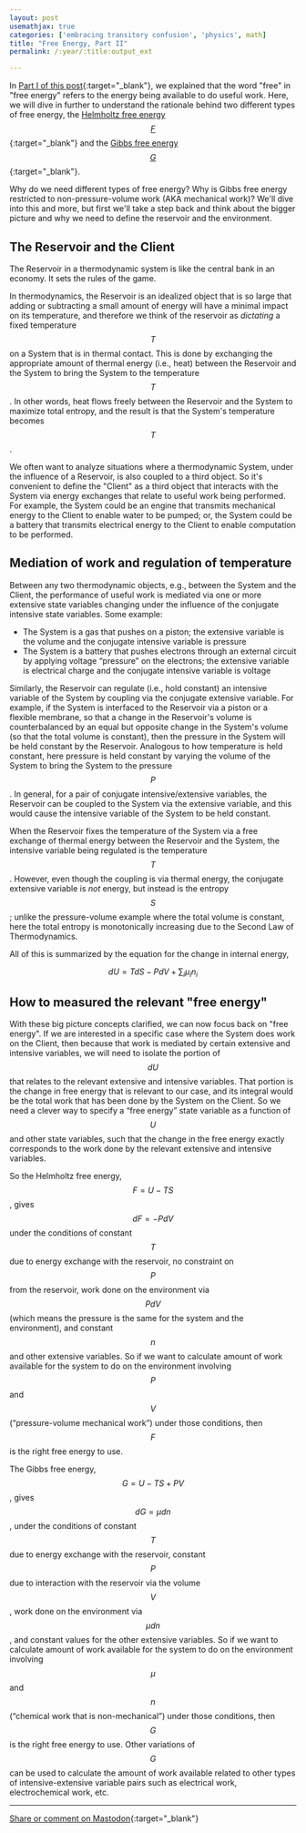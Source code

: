 ```yaml
---
layout: post
usemathjax: true
categories: ['embracing transitory confusion', 'physics', math]
title: "Free Energy, Part II"
permalink: /:year/:title:output_ext

---
```


In [Part I of this post](https://freeenergy.blog/2023/FreeEnergy1.html){:target="_blank"}, we explained that the word "free" in "free energy" refers to the energy being available to do useful work. Here, we will dive in further to understand the rationale behind two different types of free energy, the [Helmholtz free energy $$F$$](https://en.wikipedia.org/wiki/Helmholtz_free_energy){:target="_blank"} and the [Gibbs free energy $$G$$](https://en.wikipedia.org/wiki/Gibbs_free_energy){:target="_blank"}. 

Why do we need different types of free energy? Why is Gibbs free energy restricted to non-pressure-volume work (AKA mechanical work)? We'll dive into this and more, but first we'll take a step back and think about the bigger picture and why we need to define the reservoir and the environment.

The Reservoir and the Client
--------
The Reservoir in a thermodynamic system is like the central bank in an economy. It sets the rules of the game. 

In thermodynamics, the Reservoir is an idealized object that is so large that adding or subtracting a small amount of energy will have a minimal impact on its temperature, and therefore we think of the reservoir as *dictating* a fixed temperature $$T$$ on a System that is in thermal contact. This is done by exchanging the appropriate amount of thermal energy (i.e., heat) between the Reservoir and the System to bring the System to the temperature $$T$$. In other words, heat flows freely between the Reservoir and the System to maximize total entropy, and the result is that the System's temperature becomes $$T$$.

We often want to analyze situations where a thermodynamic System, under the influence of a Reservoir, is also coupled to a third object. So it's convenient to define the "Client" as a third object that interacts with the System via energy exchanges that relate to useful work being performed. For example, the System could be an engine that transmits mechanical energy to the Client to enable water to be pumped; or, the System could be a battery that transmits electrical energy to the Client to enable computation to be performed.

Mediation of work and regulation of temperature
------------
Between any two thermodynamic objects, e.g., between the System and the Client, the performance of useful work is mediated via one or more extensive state variables changing under the influence of the conjugate intensive state variables. Some example:
- The System is a gas that pushes on a piston; the extensive variable is the volume and the conjugate intensive variable is pressure
- The System is a battery that pushes electrons through an external circuit by applying voltage “pressure” on the electrons; the extensive variable is electrical charge and the conjugate intensive variable is voltage

Similarly, the Reservoir can regulate (i.e., hold constant) an intensive variable of the System by coupling via the conjugate extensive variable. For example, if the System is interfaced to the Reservoir via a piston or a flexible membrane, so that a change in the Reservoir's volume is counterbalanced by an equal but opposite change in the System's volume (so that the total volume is constant), then the pressure in the System will be held constant by the Reservoir. Analogous to how temperature is held constant, here pressure is held constant by varying the volume of the System to bring the System to the pressure $$P$$. In general, for a pair of conjugate intensive/extensive variables, the Reservoir can be coupled to the System via the extensive variable, and this would cause the intensive variable of the System to be held constant.

When the Reservoir fixes the temperature of the System via a free exchange of thermal energy between the Reservoir and the System, the intensive variable being regulated is the temperature $$T$$. However, even though the coupling is via thermal energy, the conjugate extensive variable is *not* energy, but instead is the entropy $$S$$; unlike the pressure-volume example where the total volume is constant, here the total entropy is monotonically increasing due to the Second Law of Thermodynamics. 

All of this is summarized by the equation for the change in internal energy, 

$$
dU=TdS - PdV + \sum_i \mu_i n_i
$$

How to measured the relevant "free energy"
------------

With these big picture concepts clarified, we can now focus back on "free energy". If we are interested in a specific case where the System does work on the Client, then because that work is mediated by certain extensive and intensive variables, we will need to isolate the portion of $$dU$$ that relates to the relevant extensive and intensive variables. That portion is the change in free energy that is relevant to our case, and its integral would be the total work that has been done by the System on the Client. So we need a clever way to specify a “free energy” state variable as a function of $$U$$ and other state variables, such that the change in the free energy exactly corresponds to the work done by the relevant extensive and intensive variables.

So the Helmholtz free energy, $$F = U - TS$$, gives $$dF = -PdV$$ under the conditions of constant $$T$$ due to energy exchange with the reservoir, no constraint on $$P$$ from the reservoir, work done on the environment via $$PdV$$ (which means the pressure is the same for the system and the environment), and constant $$n$$ and other extensive variables. So if we want to calculate amount of work available for the system to do on the environment involving $$P$$ and $$V$$ (“pressure-volume mechanical work”) under those conditions, then $$F$$ is the right free energy to use.

The Gibbs free energy, $$G = U - TS + PV$$, gives $$dG = \mu dn$$, under the conditions of constant $$T$$ due to energy exchange with the reservoir, constant $$P$$ due to interaction with the reservoir via the volume $$V$$, work done on the environment via $$\mu dn$$, and constant values for the other extensive variables. So if we want to calculate amount of work available for the system to do on the environment involving $$\mu$$ and $$n$$ (“chemical work that is non-mechanical”) under those conditions, then $$G$$ is the right free energy to use. Other variations of $$G$$ can be used to calculate the amount of work available related to other types of intensive-extensive variable pairs such as electrical work, electrochemical work, etc.



---

[Share or comment on Mastodon](https://hachyderm.io/@Sunfishstanford/111067078789655621){:target="_blank"}


